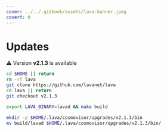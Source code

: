 ```yaml
---
cover: ../../.gitbook/assets/lava-banner.jpeg
coverY: 0
---
```


# Updates

⚠️ Version **v2.1.3** is available

```bash
cd $HOME || return
rm -rf lava
git clone https://github.com/lavanet/lava
cd lava || return
git checkout v2.1.3

export LAVA_BINARY=lavad && make build

mkdir -p $HOME/.lava/cosmovisor/upgrades/v2.1.3/bin
mv build/lavad $HOME/.lava/cosmovisor/upgrades/v2.1.3/bin/
```
